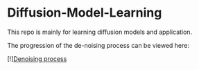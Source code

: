 # Diffusion-Model-Learning
This repo is mainly for learning diffusion models and application. 

The progression of the de-noising process can be viewed here:

[!][Denoising process](results/diffusion.gif)
